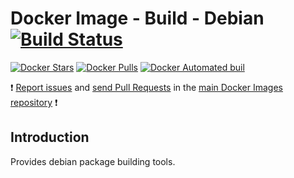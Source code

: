 # Docker Image - Build - Debian [![Build Status](https://travis-ci.org/manala/docker-image-build-debian.svg?branch=master)](https://travis-ci.org/manala/docker-image-build-debian)

[![Docker Stars](https://img.shields.io/docker/stars/manala/build-debian.svg)]()
[![Docker Pulls](https://img.shields.io/docker/pulls/manala/build-debian.svg)]()
[![Docker Automated buil](https://img.shields.io/docker/automated/manala/build-debian.svg)]()

:exclamation: [Report issues](https://github.com/manala/docker-images/issues) and [send Pull Requests](https://github.com/manala/docker-images/pulls) in the [main Docker Images repository](https://github.com/manala/docker-images) :exclamation:

## Introduction

Provides debian package building tools.
